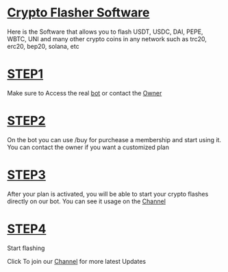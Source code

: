 # [Crypto Flasher Software](https://t.me/realflasherbot)
Here is the Software that allows you to flash USDT, USDC, DAI, PEPE, WBTC, UNI and many other crypto coins in any network such as trc20, erc20, bep20, solana, etc

# [STEP1](https://t.me/realflasherbot)
Make sure to Access the real [bot](https://t.me/realflasherbot) or contact the [Owner](https://t.me/synchronous)

# [STEP2](https://t.me/realflasherbot)
On the bot you can use /buy for purchease a membership and start using it. You can contact the owner if you want a customized plan

# [STEP3](https://t.me/realflasherbot)
After your plan is activated, you will be able to start your crypto flashes directly on our bot. You can see it usage on the [Channel](https://t.me/chronicflasher)

# [STEP4](https://t.me/realflasherbot)
Start flashing

Click To join our [Channel](https://t.me/chronicflasher) for more latest Updates
